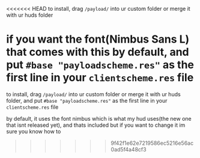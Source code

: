 <<<<<<< HEAD
to install, drag `/payload/` into ur custom folder or merge it with ur huds folder

if you want the font(Nimbus Sans L) that comes with this by default, and put `#base "payloadscheme.res"` as the first line in your `clientscheme.res` file
=======
to install, drag `/payload/` into ur custom folder or merge it with ur huds folder, and put `#base "payloadscheme.res"` as the first line in your `clientscheme.res` file

by default, it uses the font nimbus which is what my hud uses(the new one that isnt released yet), and thats included but if you want to change it im sure you know how to
>>>>>>> 9f42f1e62e7219586ec5216e56ac0ad5f4a48cf3
